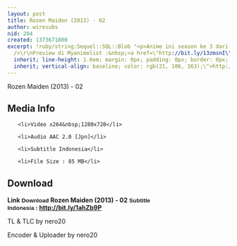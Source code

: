```yaml
---
layout: post
title: Rozen Maiden (2013) - 02
author: wiresubs
nid: 204
created: 1373671800
excerpt: !ruby/string:Sequel::SQL::Blob "<p>Anime ini season ke 3 dari Rozen Maiden<br
  />\r\nPreview di Myanimelist :&nbsp;<a href=\"http://bit.ly/13zmsnI\" style=\"font-family:
  inherit; line-height: 1.6em; margin: 0px; padding: 0px; border: 0px; font-style:
  inherit; vertical-align: baseline; color: rgb(21, 106, 163);\">http://bit.ly/13zmsnI</a></p>\r\n"
---
```

<p class="rtecenter">Rozen Maiden (2013) - 02</p>

<h2>Media Info</h2>

<ul>
	<li>Video x264&nbsp;1280x720</li>
	<li>Audio AAC 2.0 [Jpn]</li>
	<li>Subtitle Indonesia</li>
	<li>File Size : 85 MB</li>
</ul>

<h2>Download</h2>

<p><strong>Link&nbsp;<span style="background-color:rgb(255, 255, 255); font-family:sans-serif,arial,verdana,trebuchet ms; font-size:13px">Download&nbsp;</span>Rozen Maiden (2013) - 02</strong><strong><span style="background-color:rgb(255, 255, 255); font-family:sans-serif,arial,verdana,trebuchet ms; font-size:13px">&nbsp;Subtitle Indonesia</span><strong>&nbsp;:&nbsp;<a href="http://bit.ly/1ahZb9P">http://bit.ly/1ahZb9P</a></strong></strong></p>

<p>TL &amp; TLC by nero20<br />
Encoder &amp; Uploader by nero20</p>
